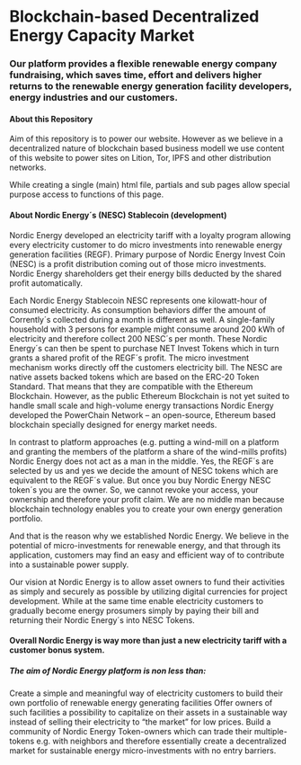 
# Blockchain-based Decentralized Energy Capacity Market

### Our platform provides a flexible renewable energy company fundraising, which saves time, effort and delivers higher returns to the renewable energy generation facility developers, energy industries and our customers.


#### About this Repository

Aim of this repository is to power our website. However as we believe in a decentralized nature of blockchain based business modell we use content of this website to power sites on Lition, Tor, IPFS and other distribution networks.

While creating a single (main) html file, partials and sub pages allow special purpose access to functions of this page.

#### About Nordic Energy´s (NESC) Stablecoin (development)

Nordic Energy developed an electricity tariff with a loyalty program allowing every electricity customer to do micro investments into renewable energy generation facilities (REGF). Primary purpose of Nordic Energy Invest Coin (NESC) is a profit distribution coming out of those micro investments. Nordic Energy shareholders get their energy bills deducted by the shared profit automatically.

Each Nordic Energy Stablecoin NESC represents one kilowatt-hour of consumed electricity. As consumption behaviors differ the amount of Corrently´s collected during a month is different as well. A single-family household with 3 persons for example might consume around 200 kWh of electricity and therefore collect 200 NESC´s per month. These Nordic Energy´s can then be spent to purchase NET Invest Tokens which in turn grants a shared profit of the REGF´s profit. The micro investment mechanism works directly off the customers electricity bill. The NESC are native assets backed tokens which are based on the ERC-20 Token Standard. That means that they are compatible with the Ethereum Blockchain. However, as the public Ethereum Blockchain is not yet suited to handle small scale and high-volume energy transactions Nordic Energy developed the PowerChain Network – an open-source, Ethereum based blockchain specially designed for energy market needs.

In contrast to platform approaches (e.g. putting a wind-mill on a platform and granting the members of the platform a share of the wind-mills profits) Nordic Energy does not act as a man in the middle. Yes, the REGF´s are selected by us and yes we decide the amount of NESC tokens which are equivalent to the REGF´s value. But once you buy Nordic Energy NESC token´s you are the owner. So, we cannot revoke your access, your ownership and therefore your profit claim. We are no middle man because blockchain technology enables you to create your own energy generation portfolio.

And that is the reason why we established Nordic Energy. We believe in the potential of micro-investments for renewable energy, and that through its application, customers may find an easy and efficient way of to contribute into a sustainable power supply.

Our vision at Nordic Energy is to allow asset owners to fund their activities as simply and securely as possible by utilizing digital currencies for project development. While at the same time enable electricity customers to gradually become energy prosumers simply by paying their bill and returning their Nordic Energy´s into NESC Tokens.


#### Overall Nordic Energy is way more than just a new electricity tariff with a customer bonus system.

##### The aim of Nordic Energy platform is non less than:

Create a simple and meaningful way of electricity customers to build their own portfolio of renewable energy generating facilities
Offer owners of such facilities a possibility to capitalize on their assets in a sustainable way instead of selling their electricity to “the market” for low prices.
Build a community of Nordic Energy Token-owners which can trade their multiple-tokens e.g. with neighbors and therefore essentially create a decentralized market for sustainable energy micro-investments with no entry barriers.
